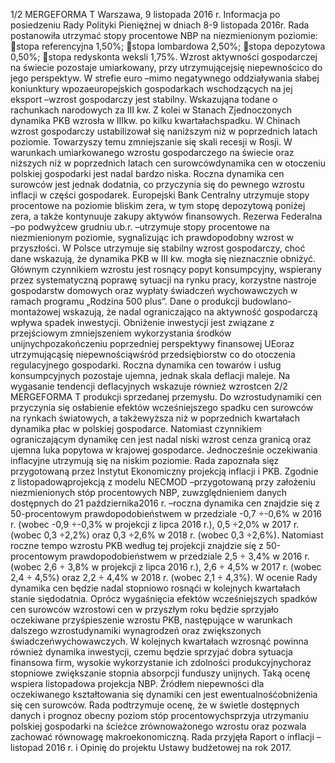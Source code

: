 1/2
MERGEFORMA
T
Warszawa, 9 listopada 2016 r.
Informacja po posiedzeniu Rady Polityki Pieniężnej
w dniach 8-9 listopada 2016r.
Rada postanowiła utrzymać stopy procentowe NBP na niezmienionym poziomie:
stopa referencyjna 1,50%;
stopa lombardowa 2,50%;
stopa depozytowa 0,50%;
stopa redyskonta weksli 1,75%.
Wzrost aktywności gospodarczej na świecie pozostaje umiarkowany, przy
utrzymującejsię niepewnościco do jego perspektyw. W strefie euro –mimo
negatywnego oddziaływania słabej koniunktury wpozaeuropejskich gospodarkach
wschodzących na jej eksport –wzrost gospodarczy jest stabilny. Wskazująna todane
o rachunkach narodowych za III kw. Z kolei w Stanach Zjednoczonych dynamika PKB
wzrosła w IIIkw. po kilku kwartałachspadku. W Chinach wzrost gospodarczy
ustabilizował się naniższym niż w poprzednich latach poziomie. Towarzyszy temu
zmniejszanie się skali recesji w Rosji.
W warunkach umiarkowanego wzrostu gospodarczego na świecie oraz niższych niż
w poprzednich latach cen surowcówdynamika cen w otoczeniu polskiej gospodarki jest
nadal bardzo niska. Roczna dynamika cen surowców jest jednak dodatnia, co przyczynia
się do pewnego wzrostu inflacji w części gospodarek.
Europejski Bank Centralny utrzymuje stopy procentowe na poziomie bliskim zera,
w tym stopę depozytową poniżej zera, a także kontynuuje zakupy aktywów
finansowych. Rezerwa Federalna –po podwyżcew grudniu ub.r. –utrzymuje stopy
procentowe na niezmienionym poziomie, sygnalizując ich prawdopodobny wzrost
w przyszłości.
W Polsce utrzymuje się stabilny wzrost gospodarczy, choć dane wskazują, że
dynamika PKB w III kw. mogła się nieznacznie obniżyć. Głównym czynnikiem wzrostu
jest rosnący popyt konsumpcyjny, wspierany przez systematyczną poprawę sytuacji na
rynku pracy, korzystne nastroje gospodarstw domowych oraz wypłaty świadczeń
wychowawczych w ramach programu „Rodzina 500 plus”. Dane o produkcji
budowlano-montażowej wskazują, że nadal ograniczająco na aktywność gospodarczą
wpływa spadek inwestycji. Obniżenie inwestycji jest związane z przejściowym
zmniejszeniem wykorzystania środków unijnychpozakończeniu poprzedniej
perspektywy finansowej UEoraz utrzymującąsię niepewnościąwśród przedsiębiorstw
co do otoczenia regulacyjnego gospodarki.
Roczna dynamika cen towarów i usług konsumpcyjnych pozostaje ujemna, jednak
skala deflacji maleje. Na wygasanie tendencji deflacyjnych wskazuje również wzrostcen
2/2
MERGEFORMA
T
produkcji sprzedanej przemysłu. Do wzrostudynamiki cen przyczynia się osłabienie
efektów wcześniejszego spadku cen surowców na rynkach światowych, a takżewyższa
niż w poprzednich kwartałach dynamika płac w polskiej gospodarce. Natomiast
czynnikiem ograniczającym dynamikę cen jest nadal niski wzrost cenza granicą oraz
ujemna luka popytowa w krajowej gospodarce. Jednocześnie oczekiwania inflacyjne
utrzymują się na niskim poziomie.
Rada zapoznała sięz przygotowaną przez Instytut Ekonomiczny projekcją inflacji
i PKB. Zgodnie z listopadowąprojekcją z modelu NECMOD –przygotowaną przy
założeniu niezmienionych stóp procentowych NBP, zuwzględnieniem danych
dostępnych do 21 października2016 r. –roczna dynamika cen znajdzie się
z 50-procentowym prawdopodobieństwem w przedziale -0,7 ÷-0,6% w 2016 r. (wobec
-0,9 ÷-0,3% w projekcji z lipca 2016 r.), 0,5 ÷2,0% w 2017 r. (wobec 0,3
÷2,2%) oraz 0,3 ÷2,6% w 2018 r. (wobec 0,3 ÷2,6%). Natomiast roczne tempo wzrostu
PKB według tej projekcji znajdzie się z 50-procentowym prawdopodobieństwem
w przedziale 2,5 ÷ 3,4% w 2016 r. (wobec 2,6 ÷ 3,8% w projekcji z lipca 2016 r.), 2,6 ÷ 4,5%
w 2017 r. (wobec 2,4 ÷ 4,5%) oraz 2,2 ÷ 4,4% w 2018 r. (wobec 2,1 ÷ 4,3%).
W ocenie Rady dynamika cen będzie nadal stopniowo rosnąći w kolejnych
kwartałach stanie siędodatnia. Oprócz wygaśnięcia efektów wcześniejszych spadków
cen surowców wzrostowi cen w przyszłym roku będzie sprzyjało oczekiwane
przyśpieszenie wzrostu PKB, następujące w warunkach dalszego wzrostudynamiki
wynagrodzeń oraz zwiększonych świadczeńwychowawczych. W kolejnych kwartałach
wzrosnąć powinna również dynamika inwestycji, czemu będzie sprzyjać dobra sytuacja
finansowa firm, wysokie wykorzystanie ich zdolności produkcyjnychoraz stopniowe
zwiększanie stopnia absorpcji funduszy unijnych. Taką ocenę wspiera listopadowa
projekcja NBP. Źródłem niepewności dla oczekiwanego kształtowania się dynamiki cen
jest ewentualnośćobniżenia się cen surowców.
Rada podtrzymuje ocenę, że w świetle dostępnych danych i prognoz obecny poziom
stóp procentowychsprzyja utrzymaniu polskiej gospodarki na ścieżce zrównoważonego
wzrostu oraz pozwala zachować równowagę makroekonomiczną.
Rada przyjęła Raport o inflacji –listopad 2016 r. i Opinię do projektu Ustawy budżetowej
na rok 2017.

